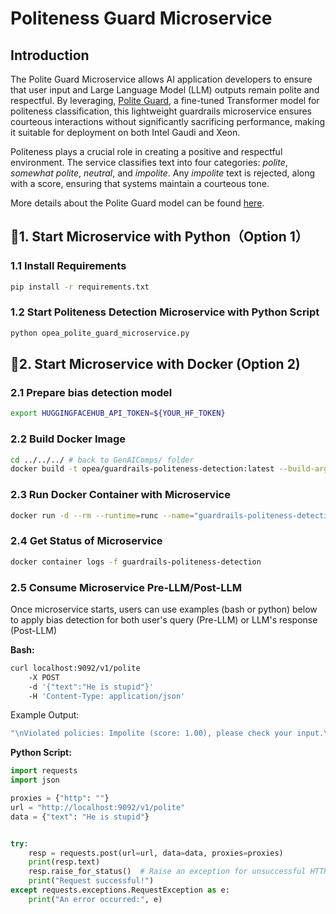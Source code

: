 # Politeness Guard Microservice

## Introduction

The Polite Guard Microservice allows AI application developers to ensure that user input and Large Language Model (LLM) outputs remain polite and respectful. By leveraging, [Polite Guard](https://huggingface.co/Intel/polite-guard), a fine-tuned Transformer model for politeness classification, this lightweight guardrails microservice ensures courteous interactions without significantly sacrificing performance, making it suitable for deployment on both Intel Gaudi and Xeon.

Politeness plays a crucial role in creating a positive and respectful environment. The service classifies text into four categories: _polite_, _somewhat polite_, _neutral_, and _impolite_. Any _impolite_ text is rejected, along with a score, ensuring that systems maintain a courteous tone.

More details about the Polite Guard model can be found [here](https://github.com/intel/polite-guard).

## 🚀1. Start Microservice with Python（Option 1）

### 1.1 Install Requirements

```bash
pip install -r requirements.txt
```

### 1.2 Start Politeness Detection Microservice with Python Script

```bash
python opea_polite_guard_microservice.py
```

## 🚀2. Start Microservice with Docker (Option 2)

### 2.1 Prepare bias detection model

```bash
export HUGGINGFACEHUB_API_TOKEN=${YOUR_HF_TOKEN}
```

### 2.2 Build Docker Image

```bash
cd ../../../ # back to GenAIComps/ folder
docker build -t opea/guardrails-politeness-detection:latest --build-arg https_proxy=$https_proxy --build-arg http_proxy=$http_proxy -f comps/guardrails/src/polite_guard/Dockerfile .
```

### 2.3 Run Docker Container with Microservice

```bash
docker run -d --rm --runtime=runc --name="guardrails-politeness-detection" -p 9092:9092 --ipc=host -e http_proxy=$http_proxy -e https_proxy=$https_proxy -e HUGGINGFACEHUB_API_TOKEN=${HUGGINGFACEHUB_API_TOKEN} -e HF_TOKEN=${HUGGINGFACEHUB_API_TOKEN} opea/guardrails-politeness-detection:latest
```

### 2.4 Get Status of Microservice

```bash
docker container logs -f guardrails-politeness-detection
```

### 2.5 Consume Microservice Pre-LLM/Post-LLM

Once microservice starts, users can use examples (bash or python) below to apply bias detection for both user's query (Pre-LLM) or LLM's response (Post-LLM)

**Bash:**

```bash
curl localhost:9092/v1/polite
    -X POST
    -d '{"text":"He is stupid"}'
    -H 'Content-Type: application/json'
```

Example Output:

```bash
"\nViolated policies: Impolite (score: 1.00), please check your input.\n"
```

**Python Script:**

```python
import requests
import json

proxies = {"http": ""}
url = "http://localhost:9092/v1/polite"
data = {"text": "He is stupid"}


try:
    resp = requests.post(url=url, data=data, proxies=proxies)
    print(resp.text)
    resp.raise_for_status()  # Raise an exception for unsuccessful HTTP status codes
    print("Request successful!")
except requests.exceptions.RequestException as e:
    print("An error occurred:", e)
```
